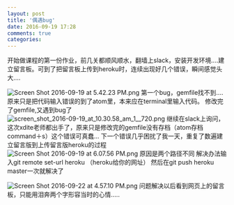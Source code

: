 ```yaml
---
layout: post
title: '偶遇bug'
date: 2016-09-19 17:28
comments: true
categories: 
---
```

   开始做课程的第一份作业，前几关都顺风顺水，翻墙上slack，安装开发环境....建立留言板。可到了把留言板上传到heroku时，连续出现好几个错误，瞬间感觉头大....
   
![Screen Shot 2016-09-19 at 5.42.23 PM.png](http://user-image.logdown.io/user/19380/blog/18863/post/890663/Nhvd8GEpQzkIn4JHQf4T_Screen%20Shot%202016-09-19%20at%205.42.23%20PM.png)
第一个bug，gemfile找不到....原来只是把代码输入错误的到了atom里，本来应在terminal里输入代码。
修改完了gemfile,又遇到bug了
![screen_shot_2016-09-19_at_10.30.58_am_1__720.png](http://user-image.logdown.io/user/19380/blog/18863/post/890663/2iZeSEsLTgeMy9O7wHcc_screen_shot_2016-09-19_at_10.30.58_am_1__720.png)
继续在slack上询问，这次xdite老师都出手了，原来只是修改完的gemfile没有存档（atom存档command＋s）这个错误可真蠢...
下一个错误几乎困扰了我一天，重复了数遍建立留言版到上传留言版heroku的过程
![Screen Shot 2016-09-19 at 6.07.56 PM.png](http://user-image.logdown.io/user/19380/blog/18863/post/890663/e9tBlvTa9ymtrDG0gkQx_Screen%20Shot%202016-09-19%20at%206.07.56%20PM.png)
原因是两个路径不同
解决办法输入git remote set-url heroku （heroku给你的网址）
然后在git push heroku master一次就解决了

![Screen Shot 2016-09-22 at 4.57.10 PM.png](http://user-image.logdown.io/user/19380/blog/18863/post/890663/0g3zVB7TWaZgiWw9hYcs_Screen%20Shot%202016-09-22%20at%204.57.10%20PM.png)
问题解决以后看到网页上的留言板，只能用泪奔两个字形容当时的心情.....